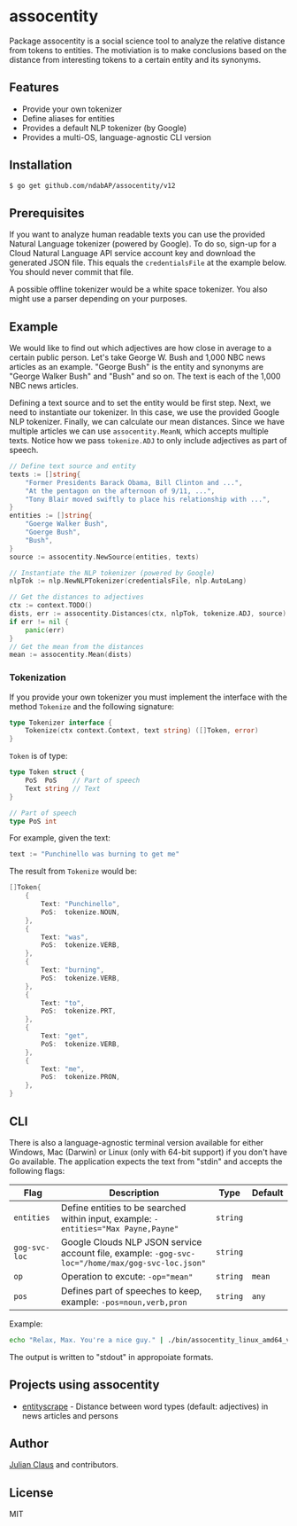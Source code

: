 # assocentity

Package assocentity is a social science tool to analyze the relative distance
from tokens to entities. The motiviation is to make conclusions based on the
distance from interesting tokens to a certain entity and its synonyms.

## Features

- Provide your own tokenizer
- Define aliases for entities
- Provides a default NLP tokenizer (by Google)
- Provides a multi-OS, language-agnostic CLI version

## Installation

```bash
$ go get github.com/ndabAP/assocentity/v12
```

## Prerequisites

If you want to analyze human readable texts you can use the provided Natural
Language tokenizer (powered by Google). To do so, sign-up for a Cloud Natural
Language API service account key and download the generated JSON file. This
equals the `credentialsFile` at the example below. You should never commit that
file.

A possible offline tokenizer would be a white space tokenizer. You also might
use a parser depending on your purposes.

## Example

We would like to find out which adjectives are how close in average to a certain
public person. Let's take George W. Bush and 1,000 NBC news articles as an
example. "George Bush" is the entity and synonyms are "George Walker Bush" and
"Bush" and so on. The text is each of the 1,000 NBC news articles.

Defining a text source and to set the entity would be first step. Next, we need
to instantiate our tokenizer. In this case, we use the provided Google NLP
tokenizer. Finally, we can calculate our mean distances. Since we have multiple
articles we can use `assocentity.MeanN`, which accepts multiple texts. Notice
how we pass `tokenize.ADJ` to only include adjectives as part of speech.

```go
// Define text source and entity
texts := []string{
	"Former Presidents Barack Obama, Bill Clinton and ...",
	"At the pentagon on the afternoon of 9/11, ...",
	"Tony Blair moved swiftly to place his relationship with ...",
}
entities := []string{
	"Goerge Walker Bush",
	"Goerge Bush",
	"Bush",
}
source := assocentity.NewSource(entities, texts)

// Instantiate the NLP tokenizer (powered by Google)
nlpTok := nlp.NewNLPTokenizer(credentialsFile, nlp.AutoLang)

// Get the distances to adjectives
ctx := context.TODO()
dists, err := assocentity.Distances(ctx, nlpTok, tokenize.ADJ, source)
if err != nil {
	panic(err)
}
// Get the mean from the distances
mean := assocentity.Mean(dists)
```

### Tokenization

If you provide your own tokenizer you must implement the interface with the
method `Tokenize` and the following signature:

```go
type Tokenizer interface {
	Tokenize(ctx context.Context, text string) ([]Token, error)
}
```

`Token` is of type:

```go
type Token struct {
	PoS  PoS    // Part of speech
	Text string // Text
}

// Part of speech
type PoS int
```

For example, given the text:

```go
text := "Punchinello was burning to get me"
```

The result from `Tokenize` would be:

```go
[]Token{
	{
		Text: "Punchinello",
		PoS:  tokenize.NOUN,
	},
	{
		Text: "was",
		PoS:  tokenize.VERB,
	},
	{
		Text: "burning",
		PoS:  tokenize.VERB,
	},
	{
		Text: "to",
		PoS:  tokenize.PRT,
	},
	{
		Text: "get",
		PoS:  tokenize.VERB,
	},
	{
		Text: "me",
		PoS:  tokenize.PRON,
	},
}
```

## CLI

There is also a language-agnostic terminal version available for either Windows,
Mac (Darwin) or Linux (only with 64-bit support) if you don't have Go available.
The application expects the text from "stdin" and accepts the following flags:

| Flag          | Description                                                                                       | Type     | Default |
| ------------- | ------------------------------------------------------------------------------------------------- | -------- | ------- |
| `entities`    | Define entities to be searched within input, example: `-entities="Max Payne,Payne"`               | `string` |         |
| `gog-svc-loc` | Google Clouds NLP JSON service account file, example: `-gog-svc-loc="/home/max/gog-svc-loc.json"` | `string` |         |
| `op`          | Operation to excute: `-op="mean"`                                                                 | `string` | `mean`  |
| `pos`         | Defines part of speeches to keep, example: `-pos=noun,verb,pron`                                  | `string` | `any`   |

Example:

```bash
echo "Relax, Max. You're a nice guy." | ./bin/assocentity_linux_amd64_v12.0.1-0-g948274a-dirty -gog-svc-loc=/home/max/.config/assocentity/google-service.json -entities="Max Payne,Payne,Max"
```

The output is written to "stdout" in appropoiate formats.

## Projects using assocentity

- [entityscrape](https://github.com/ndabAP/entityscrape) - Distance between word
  types (default: adjectives) in news articles and persons

## Author

[Julian Claus](https://www.julian-claus.de) and contributors.

## License

MIT

